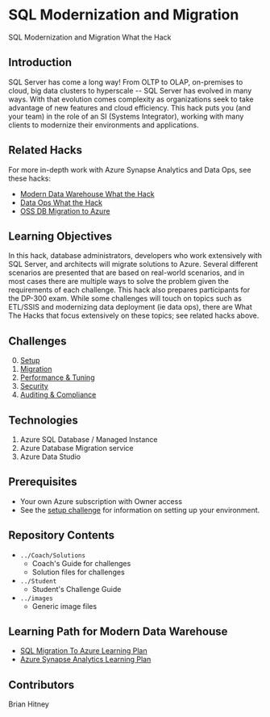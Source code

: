 # SQL Modernization and Migration
SQL Modernization and Migration What the Hack

## Introduction
SQL Server has come a long way!  From OLTP to OLAP, on-premises to cloud, big data clusters to hyperscale -- SQL Server has evolved in many ways.  With that evolution comes complexity as organizations seek to take advantage of new features and cloud efficiency.  This hack puts you (and your team) in the role of an SI (Systems Integrator), working with many clients to modernize their environments and applications.

## Related Hacks
For more in-depth work with Azure Synapse Analytics and Data Ops, see these hacks:

* [Modern Data Warehouse What the Hack](https://github.com/microsoft/WhatTheHack/tree/master/019-ThisOldDataWarehouse)
* [Data Ops What the Hack](https://github.com/)
* [OSS DB Migration to Azure](https://github.com/)

## Learning Objectives
In this hack, database administrators, developers who work extensively with SQL Server, and architects will migrate solutions to Azure. Several different scenarios are presented that are based on real-world scenarios, and in most cases there are multiple ways to solve the problem given the requirements of each challenge.  This hack also prepares participants for the DP-300 exam.  While some challenges will touch on topics such as ETL/SSIS and modernizing data deployment (ie data ops), there are What The Hacks that focus extensively on these topics; see related hacks above.

## Challenges

0. [Setup](./Student/Challenges/Challenge00/Challenge00.md)
1. [Migration](./Student/Challenges/Challenge01/Challenge01.md)
2. [Performance & Tuning](./Student/Challenges/Challenge02/Challenge02.md)
3. [Security](./Student/Challenges/Challenge03/Challenge03.md)
4. [Auditing & Compliance](./Student/Challenges/Challenge04/Challenge04.md)

## Technologies
1. Azure SQL Database / Managed Instance
1. Azure Database Migration service
1. Azure Data Studio

## Prerequisites
- Your own Azure subscription with Owner access
- See the [setup challenge](./Student/Challenges/Challenge00/Challenge00.md) for information on setting up your environment.

## Repository Contents
- `../Coach/Solutions`
  - Coach's Guide for challenges
  - Solution files for challenges
- `../Student`
  - Student's Challenge Guide
- `../images`
  - Generic image files

## Learning Path for Modern Data Warehouse

* [SQL Migration To Azure Learning Plan](https://github.com/microsoft/PartnerResources/blob/main/LearningPlanResources/Azure/Data%2C%20Analytics%2C%20and%20AI/SQL%20Server%20Migration%20to%20Azure.md)
* [Azure Synapse Analytics Learning Plan](https://github.com/microsoft/PartnerResources/blob/main/LearningPlanResources/Azure/Data%2C%20Analytics%2C%20and%20AI/Modern%20Data%20Warehouse.md)

## Contributors
Brian Hitney